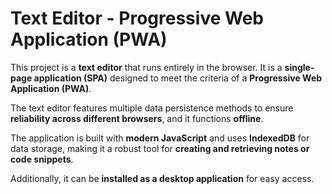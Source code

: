 # Text Editor - Progressive Web Application (PWA)

This project is a **text editor** that runs entirely in the browser. It is a **single-page application (SPA)** designed to meet the criteria of a **Progressive Web Application (PWA)**.

The text editor features multiple data persistence methods to ensure **reliability across different browsers**, and it functions **offline**.

The application is built with **modern JavaScript** and uses **IndexedDB** for data storage, making it a robust tool for **creating and retrieving notes or code snippets**.

Additionally, it can be **installed as a desktop application** for easy access.
